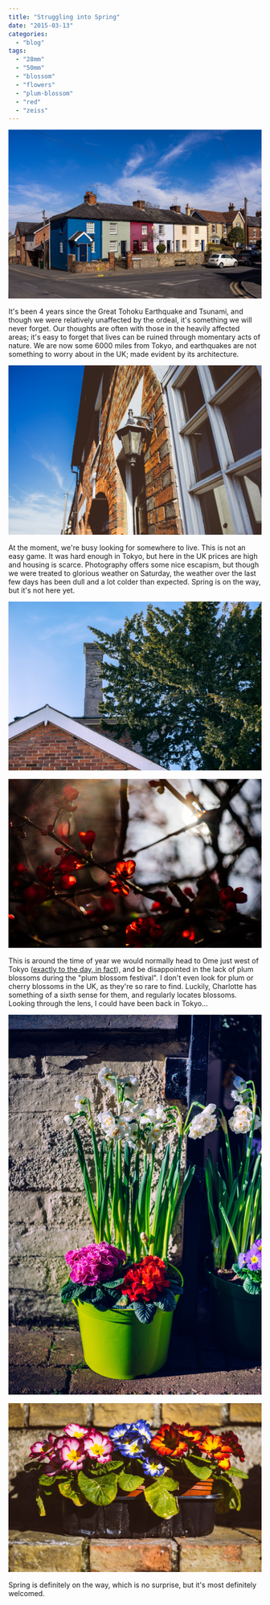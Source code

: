 ```yaml
---
title: "Struggling into Spring"
date: "2015-03-13"
categories: 
  - "blog"
tags: 
  - "28mm"
  - "50mm"
  - "blossom"
  - "flowers"
  - "plum-blossom"
  - "red"
  - "zeiss"
---
```


![](/assets/images/c1864-image-asset.jpeg)

It's been 4 years since the Great Tohoku Earthquake and Tsunami, and though we were relatively unaffected by the ordeal, it's something we will never forget. Our thoughts are often with those in the heavily affected areas; it's easy to forget that lives can be ruined through momentary acts of nature. We are now some 6000 miles from Tokyo, and earthquakes are not something to worry about in the UK; made evident by its architecture. 

![](/assets/images/d0e52-image-asset.jpeg)

At the moment, we're busy looking for somewhere to live. This is not an easy game. It was hard enough in Tokyo, but here in the UK prices are high and housing is scarce. Photography offers some nice escapism, but though we were treated to glorious weather on Saturday, the weather over the last few days has been dull and a lot colder than expected. Spring is on the way, but it's not here yet.

![](/assets/images/84bba-image-asset.jpeg)

![](/assets/images/4d576-image-asset.jpeg)

This is around the time of year we would normally head to Ome just west of Tokyo ([exactly to the day, in fact](http://www.martinirwinphotography.com/myblog/2013/03/10/quality-not-quantity)), and be disappointed in the lack of plum blossoms during the "plum blossom festival". I don't even look for plum or cherry blossoms in the UK, as they're so rare to find. Luckily, Charlotte has something of a sixth sense for them, and regularly locates blossoms. Looking through the lens, I could have been back in Tokyo...

![](/assets/images/5b837-image-asset.jpeg)

![](/assets/images/edb53-image-asset.jpeg)

Spring is definitely on the way, which is no surprise, but it's most definitely welcomed.
